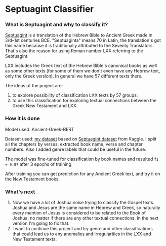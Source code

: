 # Septuagint Classifier

### What is Septuagint and why to classify it?

[Septuagint](https://en.wikipedia.org/wiki/Septuagint) is a translation of the Hebrew Bible to Ancient Greek made in 3rd–1st centuries BCE. "Septuaginta" means 70 in Latin, the translation's got this name because it is traditionally attributed to the Seventy Translators. That's also the reason for using Roman number LXX referring to the Septuagint.

LXX includes the Greek text of the Hebrew Bible's canonical books as well as some other texts (for some of them we don't even have any Hebrew text, only the Greek version). In general we have 57 different texts there.

The ideas of the project are:
1. to explore possibility of classification LXX texts by 57 groups;
2. to use this classification for exploring textual connections between the Greek New Testament and LXX.

### How it is done

Model used: Ancient-Greek-BERT

Dataset used: [my dataset](https://huggingface.co/datasets/epaolinos/septuagint) based on [Septuagint dataset](https://www.kaggle.com/datasets/abbrivia/septuagint) from Kaggle. I split all the chapters by verses, extracted book name, verse and chapter numbers. Also I added genre labels that could be useful in the future.

The model was fine-tuned for classification by book names and resulted
```f1 = 0.87``` after 3 epochs of training.

After training you can get prediction for any Ancient Greek text, and try it on the New Testament books.

### What's next

1. Now we have a lot of Joshua noise trying to classify the Gospel texts. Joshua and Jesus are the same name in Hebrew and Greek, so naturally every mention of Jesus is considered to be related to the Book of Joshua, no matter if there are any other textual connections. In the next version I'm going to fix that.
2. I want to continue this project and try genre and other classifications that could lead us to any anomalies and irregularities in the LXX and New Testament texts.